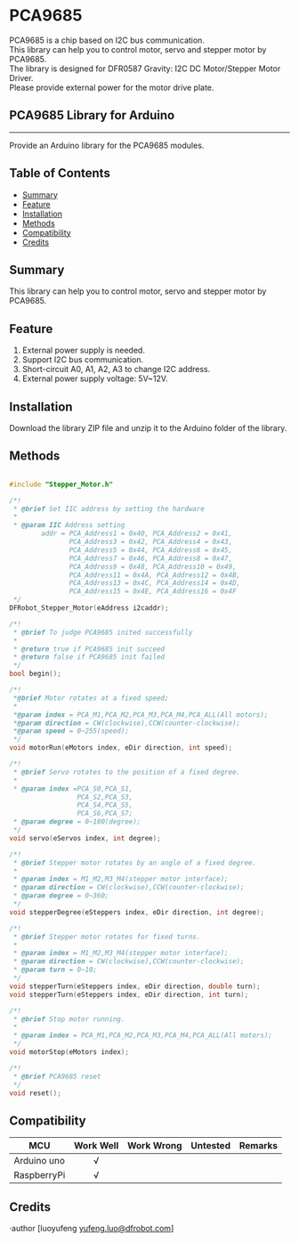 # PCA9685


PCA9685 is a chip based on I2C bus communication.<br>
This library can help you to control motor, servo and stepper motor by PCA9685.<br>
The library is designed for DFR0587 Gravity: I2C DC Motor/Stepper Motor Driver.<br>
Please provide external power for the motor drive plate.<br>

## PCA9685 Library for Arduino
---------------------------------------------------------
Provide an Arduino library for the PCA9685 modules.

## Table of Contents

* [Summary](#summary)
* [Feature](#feature)
* [Installation](#installation)
* [Methods](#methods)
* [Compatibility](#compatibility)
* [Credits](#credits)
<snippet>
<content>

## Summary
This library can help you to control motor, servo and stepper motor by PCA9685.<br>

## Feature
1. External power supply is needed.
2. Support I2C bus communication.
3. Short-circuit A0, A1, A2, A3 to change I2C address.
4. External power supply voltage: 5V~12V.

## Installation

Download the library ZIP file and unzip it to the Arduino folder of the library.<br>

## Methods

```C++

#include "Stepper_Motor.h"

/*!
 * @brief Set IIC address by setting the hardware
 *
 * @param IIC Address setting
        addr = PCA_Address1 = 0x40, PCA_Address2 = 0x41,
               PCA_Address3 = 0x42, PCA_Address4 = 0x43,
               PCA_Address5 = 0x44, PCA_Address6 = 0x45,
               PCA_Address7 = 0x46, PCA_Address8 = 0x47,
               PCA_Address9 = 0x48, PCA_Address10 = 0x49, 
               PCA_Address11 = 0x4A, PCA_Address12 = 0x4B,
               PCA_Address13 = 0x4C, PCA_Address14 = 0x4D,
               PCA_Address15 = 0x4E, PCA_Address16 = 0x4F
 */
DFRobot_Stepper_Motor(eAddress i2caddr);

/*!
 * @brief To judge PCA9685 inited successfully
 *
 * @return true if PCA9685 init succeed
 * @return false if PCA9685 init failed
 */
bool begin();

/*!
 *@brief Motor rotates at a fixed speed;
 *
 *@param index = PCA_M1,PCA_M2,PCA_M3,PCA_M4,PCA_ALL(All motors);
 *@param direction = CW(clockwise),CCW(counter-clockwise);
 *@param speed = 0~255(speed);
 */
void motorRun(eMotors index, eDir direction, int speed);

/*!
 * @brief Servo rotates to the position of a fixed degree.
 * 
 * @param index =PCA_S0,PCA_S1,
                 PCA_S2,PCA_S3,
                 PCA_S4,PCA_S5,
                 PCA_S6,PCA_S7;
 * @param degree = 0~180(degree);
 */
void servo(eServos index, int degree);

/*!
 * @brief Stepper motor rotates by an angle of a fixed degree.
 *
 * @param index = M1_M2,M3_M4(stepper motor interface);
 * @param direction = CW(clockwise),CCW(counter-clockwise);
 * @param degree = 0~360;
 */
void stepperDegree(eSteppers index, eDir direction, int degree);

/*!
 * @brief Stepper motor rotates for fixed turns. 
 *
 * @param index = M1_M2,M3_M4(stepper motor interface);
 * @param direction = CW(clockwise),CCW(counter-clockwise);
 * @param turn = 0~10;
 */
void stepperTurn(eSteppers index, eDir direction, double turn);
void stepperTurn(eSteppers index, eDir direction, int turn);

/*!
 * @brief Stop motor running.
 *
 * @param index = PCA_M1,PCA_M2,PCA_M3,PCA_M4,PCA_ALL(All motors);
 */
void motorStop(eMotors index);

/*!
 * @brief PCA9685 reset
 */
void reset();
```



## Compatibility

MCU                | Work Well | Work Wrong | Untested  | Remarks
------------------ | :----------: | :----------: | :---------: | -----
Arduino uno |       √      |             |            | 
RaspberryPi |       √      |             |            | 


## Credits

·author [luoyufeng yufeng.luo@dfrobot.com]

